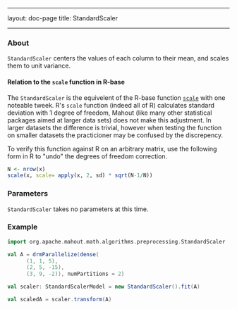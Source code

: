<!--
 Licensed to the Apache Software Foundation (ASF) under one or more
 contributor license agreements.  See the NOTICE file distributed with
 this work for additional information regarding copyright ownership.
 The ASF licenses this file to You under the Apache License, Version 2.0
 (the "License"); you may not use this file except in compliance with
 the License.  You may obtain a copy of the License at

     http://www.apache.org/licenses/LICENSE-2.0

 Unless required by applicable law or agreed to in writing, software
 distributed under the License is distributed on an "AS IS" BASIS,
 WITHOUT WARRANTIES OR CONDITIONS OF ANY KIND, either express or implied.
 See the License for the specific language governing permissions and
 limitations under the License.
-->
---
layout: doc-page
title: StandardScaler

    
---

### About

`StandardScaler` centers the values of each column to their mean, and scales them to unit variance. 

#### Relation to the `scale` function in R-base
The `StandardScaler` is the equivelent of the R-base function [`scale`](https://stat.ethz.ch/R-manual/R-devel/library/base/html/scale.html) with
one noteable tweek. R's `scale` function (indeed all of R) calculates standard deviation with 1 degree of freedom, Mahout 
(like many other statistical packages aimed at larger data sets) does not make this adjustment.  In larger datasets the difference
is trivial, however when testing the function on smaller datasets the practicioner may be confused by the discrepency. 

To verify this function against R on an arbitrary matrix, use the following form in R to "undo" the degrees of freedom correction.
```R
N <- nrow(x)
scale(x, scale= apply(x, 2, sd) * sqrt(N-1/N))
```

### Parameters

`StandardScaler` takes no parameters at this time.

### Example


```scala
import org.apache.mahout.math.algorithms.preprocessing.StandardScaler

val A = drmParallelize(dense(
      (1, 1, 5),
      (2, 5, -15),
      (3, 9, -2)), numPartitions = 2)

val scaler: StandardScalerModel = new StandardScaler().fit(A)

val scaledA = scaler.transform(A)
```


